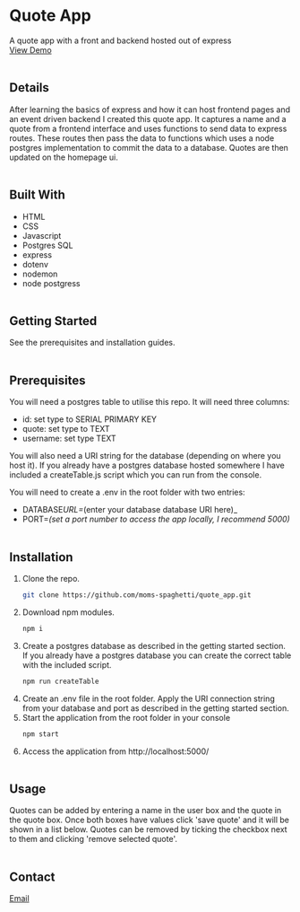 # Quote App

A quote app with a front and backend hosted out of express\
[View Demo](https://moms-spaghetti-quotes.herokuapp.com/)
<br/><br/>

## Details

After learning the basics of express and how it can host frontend pages and an event driven backend I created this quote app. It captures a name and a quote from a frontend interface and uses functions to send data to express routes. These routes then pass the data to functions which uses a node postgres implementation to commit the data to a database. Quotes are then updated on the homepage ui.
<br/><br/>

## Built With

- HTML
- CSS
- Javascript
- Postgres SQL
- express
- dotenv
- nodemon
- node postgress
  <br/><br/>

## Getting Started

See the prerequisites and installation guides.
<br/><br/>

## Prerequisites

You will need a postgres table to utilise this repo. It will need three columns:

- id: set type to SERIAL PRIMARY KEY
- quote: set type to TEXT
- username: set type TEXT

You will also need a URI string for the database (depending on where you host it). If you already have a postgres database hosted somewhere I have included a createTable.js script which you can run from the console.

You will need to create a .env in the root folder with two entries:

- DATABASE*URL=*(enter your database database URI here)\_
- PORT=_(set a port number to access the app locally, I recommend 5000)_
  <br/><br/>

## Installation

1. Clone the repo.
   ```sh
   git clone https://github.com/moms-spaghetti/quote_app.git
   ```
2. Download npm modules.
   ```sh
   npm i
   ```
3. Create a postgres database as described in the getting started section. If you already have a postgres database you can create the correct table with the included script.
   ```sh
   npm run createTable
   ```
4. Create an .env file in the root folder. Apply the URI connection string from your database and port as described in the getting started section.
5. Start the application from the root folder in your console
   ```sh
   npm start
   ```
6. Access the application from http://localhost:5000/
   <br/><br/>

## Usage

Quotes can be added by entering a name in the user box and the quote in the quote box. Once both boxes have values click 'save quote' and it will be shown in a list below. Quotes can be removed by ticking the checkbox next to them and clicking 'remove selected quote'.
<br/><br/>

## Contact

[Email](mailto:williamedwards36@aol.com)
<br/><br/>
